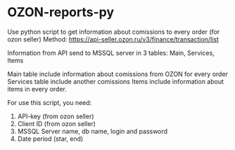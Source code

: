 # OZON-reports-py
Use python script to get information about comissions to every order (for ozon seller)
Method: https://api-seller.ozon.ru/v3/finance/transaction/list

Information from API send to MSSQL server in 3 tables: Main, Services, Items

Main table include information about comissions from OZON for every order
Services table include another comissions 
Items include information about items in every order.

For use this script, you need:
1. API-key (from ozon seller)
2. Client ID (from ozon seller)
3. MSSQL Server name, db name, login and password
4. Date period (star, end)
